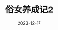 ---
layout: movie-review
title: 俗女养成记2
description: >
  观感是3.5星，犹豫了一下还是打4星吧。第二季人设有些崩，还有一些i男桥段实在是令人不爽。最喜欢的是阿英、阿琴、阿玲三代女性之间的感情，也是最令人动容的。
category: 剧集
img: assets/img/movie/2023/su_nv_yang_cheng_ji_2.webp
star: 4
date: 2023-12-17
---